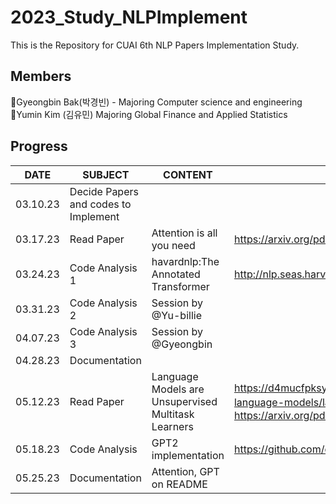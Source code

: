 # 2023_Study_NLPImplement
This is the Repository for CUAI 6th NLP Papers Implementation Study.

## Members
🖤Gyeongbin Bak(박경빈) - Majoring Computer science and engineering <br>
🖤Yumin Kim (김유민) Majoring Global Finance and Applied Statistics <br>

## Progress
|DATE|SUBJECT|CONTENT|REFERENCE|
|------|---|---|-----|
|03.10.23|Decide Papers and codes to Implement||
|03.17.23|Read Paper|Attention is all you need|https://arxiv.org/pdf/1706.03762.pdf|
|03.24.23|Code Analysis 1|havardnlp:The Annotated Transformer|http://nlp.seas.harvard.edu/2018/04/03/attention.html|
|03.31.23|Code Analysis 2|Session by @Yu-billie| |
|04.07.23|Code Analysis 3|Session by @Gyeongbin| |
|04.28.23|Documentation| | |
|05.12.23|Read Paper|Language Models are Unsupervised Multitask Learners|https://d4mucfpksywv.cloudfront.net/better-language-models/language-models.pdf (참고: https://arxiv.org/pdf/2005.14165.pdf)|
|05.18.23|Code Analysis|GPT2 implementation|https://github.com/openai/gpt-2/|
|05.25.23|Documentation|Attention, GPT on README| | 
